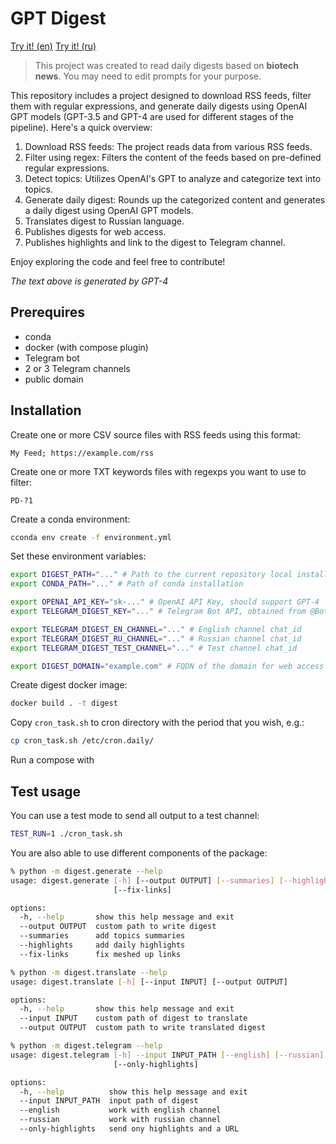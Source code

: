 # GPT Digest

[Try it! (en)](https://t.me/gptbionews) [Try it! (ru)](https://t.me/gptbionewsrus)

> This project was created to read daily digests based on **biotech news**. You may need to edit prompts for your purpose.

This repository includes a project designed to download RSS feeds, filter them with regular expressions, and generate daily digests using OpenAI GPT models (GPT-3.5 and GPT-4 are used for different stages of the pipeline). Here's a quick overview:

1. Download RSS feeds: The project reads data from various RSS feeds.
2. Filter using regex: Filters the content of the feeds based on pre-defined regular expressions.
3. Detect topics: Utilizes OpenAI's GPT to analyze and categorize text into topics.
4. Generate daily digest: Rounds up the categorized content and generates a daily digest using OpenAI GPT models.
5. Translates digest to Russian language.
6. Publishes digests for web access.
7. Publishes highlights and link to the digest to Telegram channel.

Enjoy exploring the code and feel free to contribute!

*The text above is generated by GPT-4*

## Prerequires

- conda
- docker (with compose plugin)
- Telegram bot
- 2 or 3 Telegram channels
- public domain

## Installation

Create one or more CSV source files with RSS feeds using this format:
```csv
My Feed; https://example.com/rss
```

Create one or more TXT keywords files with regexps you want to use to filter:
```
PD-?1
```

Create a conda environment:
```bash
cconda env create -f environment.yml
```

Set these environment variables:
```bash
export DIGEST_PATH="..." # Path to the current repository local installation
export CONDA_PATH="..." # Path of conda installation

export OPENAI_API_KEY="sk-..." # OpenAI API Key, should support GPT-4
export TELEGRAM_DIGEST_KEY="..." # Telegram Bot API, obtained from @BotFather

export TELEGRAM_DIGEST_EN_CHANNEL="..." # English channel chat_id
export TELEGRAM_DIGEST_RU_CHANNEL="..." # Russian channel chat_id
export TELEGRAM_DIGEST_TEST_CHANNEL="..." # Test channel chat_id

export DIGEST_DOMAIN="example.com" # FQDN of the domain for web access
```

Create digest docker image:
```bash
docker build . -t digest
```

Copy `cron_task.sh` to cron directory with the period that you wish, e.g.:
```bash
cp cron_task.sh /etc/cron.daily/
```

Run a compose with 

## Test usage

You can use a test mode to send all output to a test channel:
```bash
TEST_RUN=1 ./cron_task.sh
```

You are also able to use different components of the package:
```bash
% python -m digest.generate --help
usage: digest.generate [-h] [--output OUTPUT] [--summaries] [--highlights]
                       [--fix-links]

options:
  -h, --help       show this help message and exit
  --output OUTPUT  custom path to write digest
  --summaries      add topics summaries
  --highlights     add daily highlights
  --fix-links      fix meshed up links

% python -m digest.translate --help
usage: digest.translate [-h] [--input INPUT] [--output OUTPUT]

options:
  -h, --help       show this help message and exit
  --input INPUT    custom path of digest to translate
  --output OUTPUT  custom path to write translated digest

% python -m digest.telegram --help 
usage: digest.telegram [-h] --input INPUT_PATH [--english] [--russian]
                       [--only-highlights]

options:
  -h, --help          show this help message and exit
  --input INPUT_PATH  input path of digest
  --english           work with english channel
  --russian           work with russian channel
  --only-highlights   send ony highlights and a URL
```
